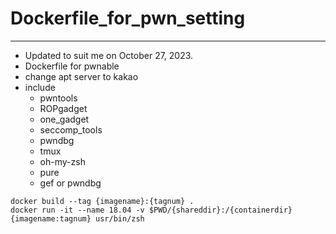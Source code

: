 # Dockerfile_for_pwn_setting
---
- Updated to suit me on October 27, 2023.
- Dockerfile for pwnable
- change apt server to kakao
- include 
  - pwntools
  - ROPgadget
  - one_gadget
  - seccomp_tools
  - pwndbg
  - tmux
  - oh-my-zsh
  - pure
  - gef or pwndbg
```
docker build --tag {imagename}:{tagnum} .
docker run -it --name 18.04 -v $PWD/{shareddir}:/{containerdir} {imagename:tagnum} usr/bin/zsh
```
